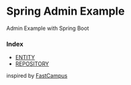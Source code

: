 # Spring Admin Example

Admin Example with Spring Boot 

### Index

- [ENTITY](./documents/ENTITY.md)
- [REPOSITORY](./documents/REPOSITORY.md)

inspired by [FastCampus](https://www.fastcampus.co.kr/)